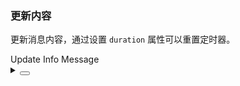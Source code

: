 ### 更新内容

更新消息内容，通过设置 `duration` 属性可以重置定时器。

<div class="cell-demo vp-raw">
  <yc-button @click="handleClick">Update Info Message</yc-button>
</div>

<script setup>
import { ref } from 'vue';
import { Message } from 'yc-design-vue';
const index = ref(0);
const handleClick = () => {
  Message.info({
    id: 'myInfo',
    content: `This is an info message ${index.value++}`,
    duration: 2000,
  });
};
</script>

<details>
<summary>
 <button class="code-btn"  >
    <icon-code />
 </button>
</summary>

```vue
<template>
  <yc-button @click="handleClick">Update Info Message</yc-button>
</template>

<script setup>
import { ref } from 'vue';
import { Message } from 'yc-design-vue';
const index = ref(0);
const handleClick = () => {
  Message.info({
    id: 'myInfo',
    content: `This is an info message ${index.value++}`,
    duration: 2000,
  });
};
</script>
```

</details>
